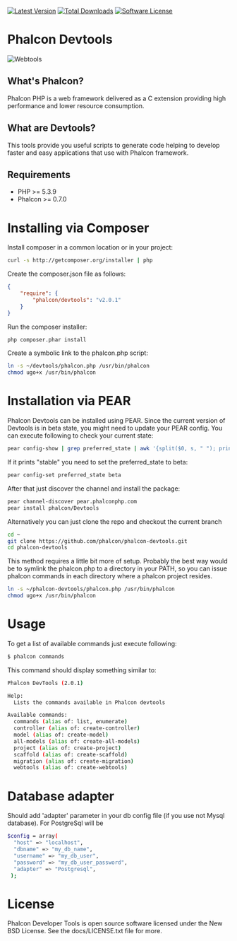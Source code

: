 [![Latest Version](https://img.shields.io/packagist/v/phalcon/devtools.svg?style=flat-square)](https://github.com/phalcon/incubator/devtools)
[![Total Downloads](https://img.shields.io/packagist/dt/phalcon/devtools.svg?style=flat-square)](https://packagist.org/packages/phalcon/devtools)
[![Software License](https://img.shields.io/badge/license-BSD--3-brightgreen.svg?style=flat-square)](https://github.com/phalcon/phalcon-devtools/blob/master/docs/LICENSE.txt)

Phalcon Devtools
================

![Webtools](http://static.phalconphp.com/img/webtools.png)

What's Phalcon?
---------------
Phalcon PHP is a web framework delivered as a C extension providing high performance and lower resource consumption.

What are Devtools?
------------------
This tools provide you useful scripts to generate code helping to develop faster and easy applications that use
with Phalcon framework.

Requirements
------------

* PHP >= 5.3.9
* Phalcon >= 0.7.0

Installing via Composer
=======================
Install composer in a common location or in your project:

```bash
curl -s http://getcomposer.org/installer | php
```

Create the composer.json file as follows:

```json
{
    "require": {
        "phalcon/devtools": "v2.0.1"
    }
}
```

Run the composer installer:

```bash
php composer.phar install
```

Create a symbolic link to the phalcon.php script:

```bash
ln -s ~/devtools/phalcon.php /usr/bin/phalcon
chmod ugo+x /usr/bin/phalcon
```

Installation via PEAR
=====================
Phalcon Devtools can be installed using PEAR. Since the current version of Devtools
is in beta state, you might need to update your PEAR config. You can execute following to check
your current state:

```bash
pear config-show | grep preferred_state | awk '{split($0, s, " "); print s[5]}'
```

If it prints "stable" you need to set the preferred_state to beta:

```bash
pear config-set preferred_state beta
```

After that just discover the channel and install the package:

```bash
pear channel-discover pear.phalconphp.com
pear install phalcon/Devtools
```

Alternatively you can just clone the repo and checkout the current branch

```bash
cd ~
git clone https://github.com/phalcon/phalcon-devtools.git
cd phalcon-devtools
```

This method requires a little bit more of setup. Probably the best way would be to symlink
the phalcon.php to a directory in your PATH, so you can issue phalcon commands in each directory
where a phalcon project resides.

```bash
ln -s ~/phalcon-devtools/phalcon.php /usr/bin/phalcon
chmod ugo+x /usr/bin/phalcon
```

Usage
=====

To get a list of available commands just execute following:

```bash
$ phalcon commands
```

This command should display something similar to:

```bash
Phalcon DevTools (2.0.1)

Help:
  Lists the commands available in Phalcon devtools

Available commands:
  commands (alias of: list, enumerate)
  controller (alias of: create-controller)
  model (alias of: create-model)
  all-models (alias of: create-all-models)
  project (alias of: create-project)
  scaffold (alias of: create-scaffold)
  migration (alias of: create-migration)
  webtools (alias of: create-webtools)
```

Database adapter
=====
Should add 'adapter' parameter in your db config file (if you use not Mysql database). For PostgreSql will be
```bash
$config = array(
  "host" => "localhost",
  "dbname" => "my_db_name",
  "username" => "my_db_user",
  "password" => "my_db_user_password",
  "adapter" => "Postgresql",
 );
 ```

License
=====
Phalcon Developer Tools is open source software licensed under the New BSD License. See the docs/LICENSE.txt file for more.
